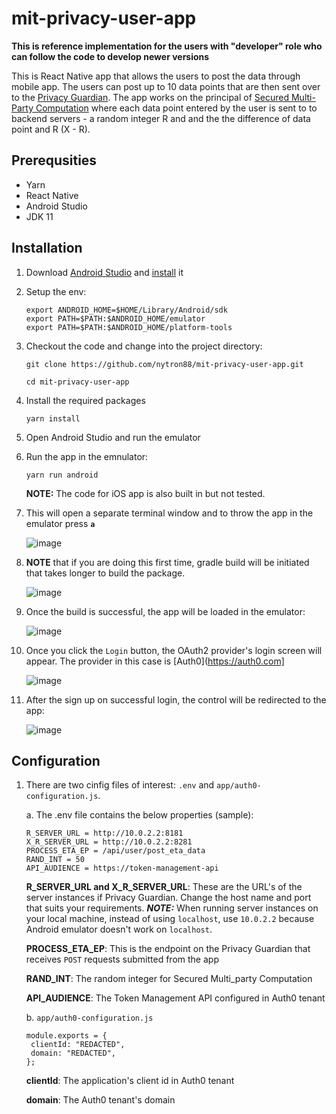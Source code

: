 # mit-privacy-user-app
**This is reference implementation for the users with "developer" role who can follow the code to develop newer versions**

This is React Native app that allows the users to post the data through mobile app. The users can post up to 10 data points that are then sent over to the [Privacy Guardian](https://github.com/nytron88/mit-privacy-backend). The app works on the principal of [Secured Multi-Party Computation](https://en.wikipedia.org/wiki/Secure_multi-party_computation) where each data point entered by the user is sent to to backend servers - a random integer R and and the the difference of data point and R (X - R).


## Prerequsities

 - Yarn
 - React Native
 - Android Studio
 - JDK 11

## Installation
1. Download [Android Studio](https://developer.android.com/studio) and [install](https://reactnative.dev/docs/environment-setup?guide=native) it
2. Setup the env:
   ```
   export ANDROID_HOME=$HOME/Library/Android/sdk
   export PATH=$PATH:$ANDROID_HOME/emulator
   export PATH=$PATH:$ANDROID_HOME/platform-tools
   ```
3. Checkout the code and change into the project directory:
   
   ```
   git clone https://github.com/nytron88/mit-privacy-user-app.git
   
   cd mit-privacy-user-app
   ```
4. Install the required packages

   ```
   yarn install
   ```
5. Open Android Studio and run the emulator
6. Run the app in the emnulator:

   ```
   yarn run android
   ```
    **NOTE:** The code for iOS app is also built in but not tested.
8. This will open a separate terminal window and to throw the app in the emulator press **```a```**

   ![image](https://github.com/nytron88/eta-prediction-user-oauth2/assets/79620454/2ead8c3e-6d7f-464c-b1af-d2ef5e0c78ee)

5. **NOTE** that if you are doing this first time, gradle build will be initiated that takes longer to build the package.

    ![image](https://github.com/nytron88/eta-prediction-user-oauth2/assets/79620454/daa926d4-e204-4f41-a418-4aef82656837)

7. Once the build is successful, the app will be loaded in the emulator:

    ![image](https://github.com/nytron88/eta-prediction-user-oauth2/assets/79620454/e8080cfc-7c04-441e-93c3-683027b04335)

8. Once you click the ```Login``` button, the OAuth2 provider's login screen will appear. The provider in this case is [Auth0](https://auth0.com]

   ![image](https://github.com/nytron88/eta-prediction-user-oauth2/assets/79620454/399199fe-1b1e-4dcc-af1b-4a011d5e8c1a)

9. After the sign up on successful login, the control will be redirected to the app:

   ![image](https://github.com/nytron88/eta-prediction-user-oauth2/assets/79620454/d6f0333d-8a5a-4cc5-8031-0aec2ef5de52)

## Configuration
1. There are two cinfig files of interest: ```.env``` and ```app/auth0-configuration.js```.
 
   a. The .env file contains the below properties (sample):

   ```
   R_SERVER_URL = http://10.0.2.2:8181
   X_R_SERVER_URL = http://10.0.2.2:8281
   PROCESS_ETA_EP = /api/user/post_eta_data
   RAND_INT = 50
   API_AUDIENCE = https://token-management-api
   ```
   **R_SERVER_URL and X_R_SERVER_URL**: These are the URL's of the server instances if Privacy Guardian. Change the host name and port that suits your requirements. ***NOTE:*** When running server instances on your local machine, instead of using ```localhost```, use ```10.0.2.2```
   because Android emulator doesn't work on ```localhost```.

   **PROCESS_ETA_EP**: This is the endpoint on the Privacy Guardian that receives ```POST``` requests submitted from the app

   **RAND_INT**: The random integer for Secured Multi_party Computation

   **API_AUDIENCE**: The Token Management API configured in Auth0 tenant

   b. ```app/auth0-configuration.js```

   ```
   module.exports = {
    clientId: "REDACTED",
    domain: "REDACTED",
   };
   ```
   **clientId**: The application's client id in Auth0 tenant

   **domain**: The Auth0 tenant's domain
   

